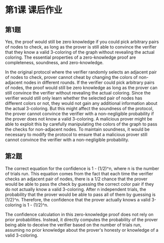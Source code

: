 # 第1课 课后作业

## 第1题 
Yes, the proof would still be zero knowledge if you could pick arbitrary pairs of nodes to check, as long as the prover is still able to convince the verifier that they know a valid 3-coloring of the graph without revealing the actual coloring. The essential properties of a zero-knowledge proof are completeness, soundness, and zero-knowledge.

In the original protocol where the verifier randomly selects an adjacent pair of nodes to check, prover cannot cheat by changing the colors of non-adjacent nodes in different rounds. If the verifier could pick arbitrary pairs of nodes, the proof would still be zero knowledge as long as the prover can still convince the verifier without revealing the actual coloring. Since the verifier would still only learn whether the selected pair of nodes has different colors or not, they would not gain any additional information about the actual 3-coloring. But this might affect the soundness of the protocol, the prover cannot convince the verifier with a non-negligible probability if the prover does not know a valid 3-coloring. A malicious prover might be able to exploit this by carefully manipulating the colors of the graph to pass the checks for non-adjacent nodes. To maintain soundness, it would be necessary to modify the protocol to ensure that a malicious prover still cannot convince the verifier with a non-negligible probability.

## 第2题
The correct equation for the confidence is 1 - (1/2)^n, where n is the number of trials run. This equation comes from the fact that each time the verifier checks an adjacent pair of nodes, there is a 1/2 chance that the prover would be able to pass the check by guessing the correct color pair if they do not actually know a valid 3-coloring. After n independent trials, the probability that the prover would be able to pass all of them by guessing is (1/2)^n. Therefore, the confidence that the prover actually knows a valid 3-coloring is 1 - (1/2)^n.

The confidence calculation in this zero-knowledge proof does not rely on prior probabilities. Instead, it directly computes the probability of the prover being able to deceive the verifier based on the number of trials run, assuming no prior knowledge about the prover's honesty or knowledge of a valid 3-coloring.


